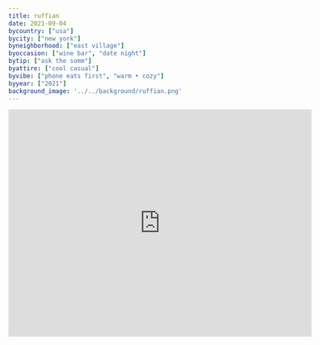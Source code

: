 ```yaml
---
title: ruffian
date: 2021-09-04
bycountry: ["usa"]
bycity: ["new york"]
byneighborhood: ["east village"]
byoccasion: ["wine bar", "date night"]
bytip: ["ask the somm"]
byattire: ["cool casual"]
byvibe: ["phone eats first", "warm • cozy"]
byyear: ["2021"]
background_image: '../../background/ruffian.png'
---
```


<iframe src="https://www.google.com/maps/embed?pb=!1m18!1m12!1m3!1d3023.617757687004!2d-73.98667682343535!3d40.72643043673122!2m3!1f0!2f0!3f0!3m2!1i1024!2i768!4f13.1!3m3!1m2!1s0x89c2599d46edfb1d%3a0xab10419df1449112!2sruffian!5e0!3m2!1sen!2sus!4v1696017184355!5m2!1sen!2sus" width="600" height="450" style="border:0;" allowfullscreen="" loading="lazy" referrerpolicy="no-referrer-when-downgrade"></iframe>
